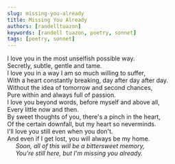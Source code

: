 ```yaml
---
slug: missing-you-already
title: Missing You Already
authors: [randelltuazon]
keywords: [randell tuazon, poetry, sonnet]
tags: [poetry, sonnet]
---
```


I love you in the most unselfish possible way. <br/>
Secretly, subtle, gentle and tame. <br/>
I love you in a way I am so much willing to suffer, <br/>
With a heart constantly breaking, day after day after day.<br/>
Without the idea of tomorrow and second chances, <br/>
Pure within and always full of passion. <br/>
I love you beyond words, before myself and above all, <br/>
Every little now and then. <br/>
By sweet thoughts of you, there's a pinch in the heart,<br/>
Of the certain downfall, but my heart so neverminds.<br/>
I'll love you still even when you don't.<br/>
And even if I get lost, you will always be my home.<br/>
&nbsp;&nbsp;&nbsp;&nbsp; *Soon, all of this will be a bittersweet memory,*<br/>
&nbsp;&nbsp;&nbsp;&nbsp; *You're still here, but I'm missing you already.*<br/>
